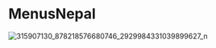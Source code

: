# MenusNepal
![315907130_878218576680746_2929984331039899627_n](https://user-images.githubusercontent.com/84494381/202462511-7ad91dd8-cf6b-403c-b076-fbb7075839f3.jpg)
